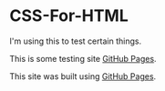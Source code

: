 # CSS-For-HTML
I'm using this to test certain things.

This is some testing site [GitHub Pages](hellowell://my-account/family-access).

This site was built using [GitHub Pages](https://pages.github.com/).
